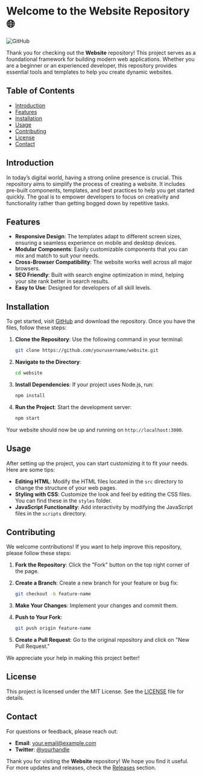 # Welcome to the Website Repository 🌐

![GitHub](https://img.shields.io/badge/GitHub-Visit%20Repo-blue?style=flat-square&logo=github)

Thank you for checking out the **Website** repository! This project serves as a foundational framework for building modern web applications. Whether you are a beginner or an experienced developer, this repository provides essential tools and templates to help you create dynamic websites.

## Table of Contents

- [Introduction](#introduction)
- [Features](#features)
- [Installation](#installation)
- [Usage](#usage)
- [Contributing](#contributing)
- [License](#license)
- [Contact](#contact)

## Introduction

In today’s digital world, having a strong online presence is crucial. This repository aims to simplify the process of creating a website. It includes pre-built components, templates, and best practices to help you get started quickly. The goal is to empower developers to focus on creativity and functionality rather than getting bogged down by repetitive tasks.

## Features

- **Responsive Design**: The templates adapt to different screen sizes, ensuring a seamless experience on mobile and desktop devices.
- **Modular Components**: Easily customizable components that you can mix and match to suit your needs.
- **Cross-Browser Compatibility**: The website works well across all major browsers.
- **SEO Friendly**: Built with search engine optimization in mind, helping your site rank better in search results.
- **Easy to Use**: Designed for developers of all skill levels.

## Installation

To get started, visit [GitHub](https://github.com) and download the repository. Once you have the files, follow these steps:

1. **Clone the Repository**: Use the following command in your terminal:

   ```bash
   git clone https://github.com/yourusername/website.git
   ```

2. **Navigate to the Directory**:

   ```bash
   cd website
   ```

3. **Install Dependencies**: If your project uses Node.js, run:

   ```bash
   npm install
   ```

4. **Run the Project**: Start the development server:

   ```bash
   npm start
   ```

Your website should now be up and running on `http://localhost:3000`.

## Usage

After setting up the project, you can start customizing it to fit your needs. Here are some tips:

- **Editing HTML**: Modify the HTML files located in the `src` directory to change the structure of your web pages.
- **Styling with CSS**: Customize the look and feel by editing the CSS files. You can find these in the `styles` folder.
- **JavaScript Functionality**: Add interactivity by modifying the JavaScript files in the `scripts` directory.

## Contributing

We welcome contributions! If you want to help improve this repository, please follow these steps:

1. **Fork the Repository**: Click the "Fork" button on the top right corner of the page.
2. **Create a Branch**: Create a new branch for your feature or bug fix:

   ```bash
   git checkout -b feature-name
   ```

3. **Make Your Changes**: Implement your changes and commit them.

4. **Push to Your Fork**:

   ```bash
   git push origin feature-name
   ```

5. **Create a Pull Request**: Go to the original repository and click on "New Pull Request."

We appreciate your help in making this project better!

## License

This project is licensed under the MIT License. See the [LICENSE](LICENSE) file for details.

## Contact

For questions or feedback, please reach out:

- **Email**: your.email@example.com
- **Twitter**: [@yourhandle](https://twitter.com/yourhandle)

Thank you for visiting the **Website** repository! We hope you find it useful. For more updates and releases, check the [Releases](https://github.com/yourusername/website/releases) section.